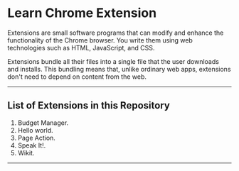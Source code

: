 # Learn Chrome Extension

Extensions are small software programs that can modify and enhance the functionality of the Chrome browser. You write them using web technologies such as HTML, JavaScript, and CSS.

Extensions bundle all their files into a single file that the user downloads and installs. This bundling means that, unlike ordinary web apps, extensions don't need to depend on content from the web.

---

## List of Extensions in this Repository

1.  Budget Manager.
1.  Hello world.
1.  Page Action.
1.  Speak It!.
1.  Wikit.

---
